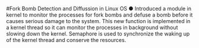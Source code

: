 #Fork Bomb Detection and Diffussion in Linux OS
●	Introduced a module in kernel to monitor the processes for fork bombs and defuse a bomb before it causes serious damage to the system. This new function is implemented in a kernel thread so it can monitor the processes in background without slowing down the kernel. Semaphore is used to synchronize the waking up of the kernel thread and conserve the resources.